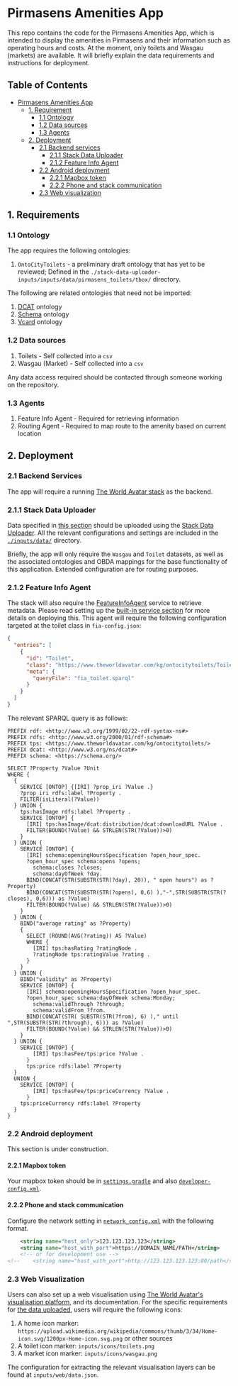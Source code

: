 # Pirmasens Amenities App

This repo contains the code for the Pirmasens Amenities App, which is intended to display the amenities in Pirmasens and their information such as operating hours and costs. At the moment, only toilets and Wasgau (markets) are available. It will briefly explain the data requirements and instructions for deployment.

## Table of Contents

- [Pirmasens Amenities App](#pirmasens-amenities-app)
  - [1. Requirement](#1-requirements)
    - [1.1 Ontology](#11-ontology)
    - [1.2 Data sources](#12-data-sources)
    - [1.3 Agents](#13-agents)
  - [2. Deployment](#2-deployment)
    - [2.1 Backend services](#21-backend-services)
      - [2.1.1 Stack Data Uploader](#211-stack-data-uploader)
      - [2.1.2 Feature Info Agent](#212-feature-info-agent)
    - [2.2 Android deployment](#22-android-deployment)
      - [2.2.1 Mapbox token](#221-mapbox-token)
      - [2.2.2 Phone and stack communication](#222-phone-and-stack-communication)
    - [2.3 Web visualization](#23-web-visualization)

## 1. Requirements

### 1.1 Ontology

The app requires the following ontologies:

1. `OntoCityToilets` - a preliminary draft ontology that has yet to be reviewed; Defined in the `./stack-data-uploader-inputs/inputs/data/pirmasens_toilets/tbox/` directory.

The following are related ontologies that need not be imported:

1. [DCAT](https://www.w3.org/TR/vocab-dcat-3/) ontology
2. [Schema](https://schema.org/) ontology
3. [Vcard](http://www.w3.org/2006/vcard/ns#) ontology

### 1.2 Data sources

1. Toilets - Self collected into a `csv`
2. Wasgau (Market) - Self collected into a `csv`

Any data access required should be contacted through someone working on the repository.

### 1.3 Agents

1. Feature Info Agent - Required for retrieving information
2. Routing Agent - Required to map route to the amenity based on current location

## 2. Deployment

### 2.1 Backend Services

The app will require a running [The World Avatar stack](https://github.com/TheWorldAvatar/stack/tree/main/stack-manager) as the backend.

### 2.1.1 Stack Data Uploader

Data specified in [this section](#12-data-sources) should be uploaded using the [Stack Data Uploader](https://github.com/TheWorldAvatar/stack/tree/main/stack-data-uploader). All the relevant configurations and settings are included in the [`./inputs/data/`](./inputs/data/) directory.

Briefly, the app will only require the `Wasgau` and `Toilet` datasets, as well as the associated ontologies and OBDA mappings for the base functionality of this application. Extended configuration are for routing purposes.

### 2.1.2 Feature Info Agent

The stack will also require the [FeatureInfoAgent](https://github.com/cambridge-cares/TheWorldAvatar/tree/main/Agents/FeatureInfoAgent) service to retrieve metadata. Please read setting up the [built-in service section](https://github.com/TheWorldAvatar/stack/tree/main/stack-manager#built-in-containers) for more details on deploying this. This agent will require the following configuration targeted at the toilet class in `fia-config.json`:

```json
{
  "entries": [
    {
      "id": "Toilet",
      "class": "https://www.theworldavatar.com/kg/ontocitytoilets/Toilet",
      "meta": {
        "queryFile": "fia_toilet.sparql"
      }
    }
  ]
}
```

The relevant SPARQL query is as follows:

```
PREFIX rdf: <http://www.w3.org/1999/02/22-rdf-syntax-ns#>
PREFIX rdfs: <http://www.w3.org/2000/01/rdf-schema#>
PREFIX tps: <https://www.theworldavatar.com/kg/ontocitytoilets/>
PREFIX dcat: <http://www.w3.org/ns/dcat#>
PREFIX schema: <https://schema.org/>

SELECT ?Property ?Value ?Unit
WHERE {
  {
  	SERVICE [ONTOP] {[IRI] ?prop_iri ?Value .}
    ?prop_iri rdfs:label ?Property .
    FILTER(isLiteral(?Value))
  } UNION {
    tps:hasImage rdfs:label ?Property .
    SERVICE [ONTOP] {
      [IRI] tps:hasImage/dcat:distribution/dcat:downloadURL ?Value .
      FILTER(BOUND(?Value) && STRLEN(STR(?Value))>0)
    }
  } UNION {
    SERVICE [ONTOP] {
      [IRI] schema:openingHoursSpecification ?open_hour_spec.
      ?open_hour_spec schema:opens ?opens;
        schema:closes ?closes;
        schema:dayOfWeek ?day.
      BIND(CONCAT(STR(SUBSTR(STR(?day), 20)), " open hours") as ?Property)
      BIND(CONCAT(STR(SUBSTR(STR(?opens), 0,6) ),"-",STR(SUBSTR(STR(?closes), 0,6))) as ?Value)
      FILTER(BOUND(?Value) && STRLEN(STR(?Value))>0)
    }
  } UNION {
    BIND("average rating" as ?Property)
    {
      SELECT (ROUND(AVG(?rating)) AS ?Value)
      WHERE {
        [IRI] tps:hasRating ?ratingNode .
        ?ratingNode tps:ratingValue ?rating .
      }
    }
  } UNION {
    BIND("validity" as ?Property)
    SERVICE [ONTOP] {
      [IRI] schema:openingHoursSpecification ?open_hour_spec.
      ?open_hour_spec schema:dayOfWeek schema:Monday;
      	schema:validThrough ?through;
        schema:validFrom ?from.
      BIND(CONCAT(STR( SUBSTR(STR(?from), 6) )," until ",STR(SUBSTR(STR(?through), 6))) as ?Value)
      FILTER(BOUND(?Value) && STRLEN(STR(?Value))>0)
    }
  } UNION {
    SERVICE [ONTOP] {
    	[IRI] tps:hasFee/tps:price ?Value .
	  }
	  tps:price rdfs:label ?Property
  }
  UNION {
    SERVICE [ONTOP] {
    	[IRI] tps:hasFee/tps:priceCurrency ?Value .
	  }
    tps:priceCurrency rdfs:label ?Property
  }
}
```

### 2.2 Android deployment

This section is under construction.

#### 2.2.1 Mapbox token

Your mapbox token should be in [`settings.gradle`](./gradle.properties) and also [`developer-config.xml`](./core/utils/src/main/res/values/developer-config.xml).

#### 2.2.2 Phone and stack communication

Configure the network setting in [`network_config.xml`](./core/utils/src/main/res/values/network_config.xml) with the following format. 
```xml
    <string name="host_only">123.123.123.123</string>
    <string name="host_with_port">https://DOMAIN_NAME/PATH</string> 
    <!-- or for development use -->
<!--    <string name="host_with_port">http://123.123.123.123:80/path</string>--> 
```

### 2.3 Web Visualization

Users can also set up a web visualisation using [The World Avatar's visualisation platform](https://github.com/cambridge-cares/TheWorldAvatar/tree/main/web/twa-vis-platform), and its documentation. For the specific requirements for [the data uploaded](#21-backend-services), users will require the following icons:

1. A home icon marker: `https://upload.wikimedia.org/wikipedia/commons/thumb/3/34/Home-icon.svg/1200px-Home-icon.svg.png` or other sources
2. A toilet icon marker: `inputs/icons/toilets.png`
3. A market icon marker: `inputs/icons/wasgau.png`

The configuration for extracting the relevant visualisation layers can be found at `inputs/web/data.json`.
